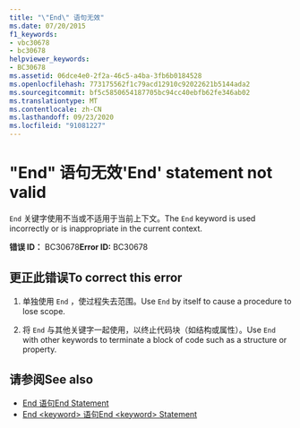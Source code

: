 ```yaml
---
title: "\"End\" 语句无效"
ms.date: 07/20/2015
f1_keywords:
- vbc30678
- bc30678
helpviewer_keywords:
- BC30678
ms.assetid: 06dce4e0-2f2a-46c5-a4ba-3fb6b0184528
ms.openlocfilehash: 773175562f1c79acd12910c92022621b5144ada2
ms.sourcegitcommit: bf5c5850654187705bc94cc40ebfb62fe346ab02
ms.translationtype: MT
ms.contentlocale: zh-CN
ms.lasthandoff: 09/23/2020
ms.locfileid: "91081227"
---
```

# <a name="end-statement-not-valid"></a><span data-ttu-id="d8083-102">"End" 语句无效</span><span class="sxs-lookup"><span data-stu-id="d8083-102">'End' statement not valid</span></span>

<span data-ttu-id="d8083-103">`End` 关键字使用不当或不适用于当前上下文。</span><span class="sxs-lookup"><span data-stu-id="d8083-103">The `End` keyword is used incorrectly or is inappropriate in the current context.</span></span>  
  
 <span data-ttu-id="d8083-104">**错误 ID：** BC30678</span><span class="sxs-lookup"><span data-stu-id="d8083-104">**Error ID:** BC30678</span></span>  
  
## <a name="to-correct-this-error"></a><span data-ttu-id="d8083-105">更正此错误</span><span class="sxs-lookup"><span data-stu-id="d8083-105">To correct this error</span></span>  
  
1. <span data-ttu-id="d8083-106">单独使用 `End` ，使过程失去范围。</span><span class="sxs-lookup"><span data-stu-id="d8083-106">Use `End` by itself to cause a procedure to lose scope.</span></span>  
  
2. <span data-ttu-id="d8083-107">将 `End` 与其他关键字一起使用，以终止代码块（如结构或属性）。</span><span class="sxs-lookup"><span data-stu-id="d8083-107">Use `End` with other keywords to terminate a block of code such as a structure or property.</span></span>  
  
## <a name="see-also"></a><span data-ttu-id="d8083-108">请参阅</span><span class="sxs-lookup"><span data-stu-id="d8083-108">See also</span></span>

- [<span data-ttu-id="d8083-109">End 语句</span><span class="sxs-lookup"><span data-stu-id="d8083-109">End Statement</span></span>](../language-reference/statements/end-statement.md)
- [<span data-ttu-id="d8083-110">End \<keyword> 语句</span><span class="sxs-lookup"><span data-stu-id="d8083-110">End \<keyword> Statement</span></span>](../language-reference/statements/end-keyword-statement.md)
